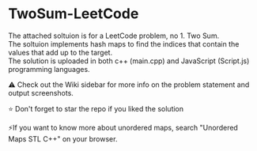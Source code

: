 # TwoSum-LeetCode

The attached soltuion is for a LeetCode problem, no 1. Two Sum. <br>
The soltuion implements hash maps to find the indices that contain the values that add up to the target.  <br>
The solution is uploaded in both c++ (main.cpp) and JavaScript (Script.js) programming languages. <br>

⚠️ Check out the Wiki sidebar for more info on the problem statement and output screenshots.

⭐ Don't forget to star the repo if you liked the solution

⚡If you want to know more about unordered maps, search "Unordered Maps STL C++" on your browser.
